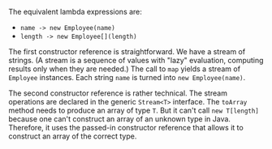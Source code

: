 The equivalent lambda expressions are:

* `name -> new Employee(name)`
* `length -> new Employee[](length)`

The first constructor reference is straightforward. We have a stream of strings. (A stream is a sequence of values with "lazy" evaluation, computing results only when they are needed.) The call to `map` yields a stream of `Employee` instances. Each string `name` is turned into `new Employee(name)`.

The second constructor reference is rather technical. The stream operations are declared in the generic `Stream<T>` interface. The `toArray` method needs to produce an array of type `T`. But it can't call `new T[length]` because one can't construct an array of an unknown type in Java. Therefore, it uses the passed-in constructor reference that allows it to construct an array of the correct type.
